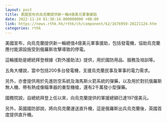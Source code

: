 ```yaml
---
layout: post
title: 美國宣布向烏克蘭提供新一輪4億美元軍事援助
date: 2022-11-24 01:38:14.000000000 +08:00
link: https://news.rthk.hk/rthk/ch/component/k2/1676959-20221124.htm
categories: rthk
---
```


美國宣布，向烏克蘭提供新一輪總值4億美元軍事援助，包括發電機，協助烏克蘭應付能源設施受到俄羅斯攻擊導致的停電。

這輪援助是總統拜登根據《對外援助法》提供，用於國防用品、服務及培訓等。

五角大樓說，當中包括200多台發電機，支援烏克蘭民事及軍事的電力需求。

另外，亦會提供用於先進防空系統及海馬斯火箭系統的彈藥，以及用於對抗俄羅斯無人機、帶有熱成像瞄準器的重型機槍，還有2千萬發小型彈藥。

國務院說，自總統拜登上任以來，向烏克蘭提供的軍援總額已達197億美元。

另外，英國國防部說，將向烏克蘭運送直升機，這是俄羅斯出兵烏克蘭後，英國首度提供直升機。
